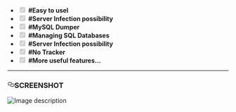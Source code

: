 <ul class="contains-task-list">
<li class="task-list-item"><input type="checkbox" id="" disabled="" class="task-list-item-checkbox" checked=""> <strong>#Easy to usel</strong></li>
<li class="task-list-item"><input type="checkbox" id="" disabled="" class="task-list-item-checkbox" checked=""> <strong>#Server Infection possibility</strong></li>
<li class="task-list-item"><input type="checkbox" id="" disabled="" class="task-list-item-checkbox" checked=""> <strong>#MySQL Dumper</strong></li>
<li class="task-list-item"><input type="checkbox" id="" disabled="" class="task-list-item-checkbox" checked=""> <strong>#Managing SQL Databases</strong></li>
<li class="task-list-item"><input type="checkbox" id="" disabled="" class="task-list-item-checkbox" checked=""> <strong>#Server Infection possibility</strong></li>
<li class="task-list-item"><input type="checkbox" id="" disabled="" class="task-list-item-checkbox" checked=""> <strong>#No Tracker</strong></li>
<li class="task-list-item"><input type="checkbox" id="" disabled="" class="task-list-item-checkbox" checked=""> <strong>#More useful features...</strong></li>
</ul>

<hr>
<h3><a id="user-content-screenshot" class="anchor" aria-hidden="true" href="#screenshot"><svg class="octicon octicon-link" viewBox="0 0 16 16" version="1.1" width="16" height="16" aria-hidden="true"><path fill-rule="evenodd" d="M4 9h1v1H4c-1.5 0-3-1.69-3-3.5S2.55 3 4 3h4c1.45 0 3 1.69 3 3.5 0 1.41-.91 2.72-2 3.25V8.59c.58-.45 1-1.27 1-2.09C10 5.22 8.98 4 8 4H4c-.98 0-2 1.22-2 2.5S3 9 4 9zm9-3h-1v1h1c1 0 2 1.22 2 2.5S13.98 12 13 12H9c-.98 0-2-1.22-2-2.5 0-.83.42-1.64 1-2.09V6.25c-1.09.53-2 1.84-2 3.25C6 11.31 7.55 13 9 13h4c1.45 0 3-1.69 3-3.5S14.5 6 13 6z"></path></svg></a>SCREENSHOT</h3>


![Image description](link-to-image)

